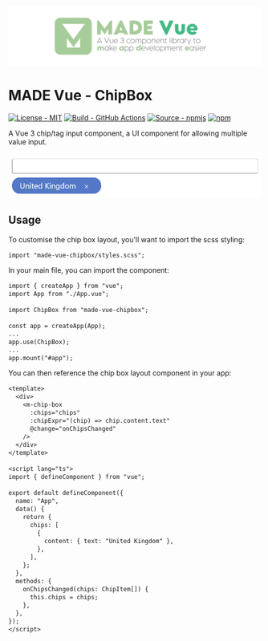 <img src="https://github.com/MADE-Apps/MADE-Vue/blob/main/assets/ProjectBanner.png" alt="MADE Vue project banner" />

# MADE Vue - ChipBox

[![License - MIT](https://img.shields.io/badge/License-MIT-yellow)](https://github.com/MADE-Apps/MADE-Vue/blob/main/LICENSE)
[![Build - GitHub Actions](https://github.com/MADE-Apps/MADE-Vue/actions/workflows/made-vue-chipbox.yml/badge.svg)](https://github.com/MADE-Apps/MADE-Vue/actions/workflows/made-vue-chipbox.yml)
[![Source - npmjs](https://img.shields.io/npm/v/made-vue-chipbox)](https://www.npmjs.com/package/made-vue-chipbox)
[![npm](https://img.shields.io/npm/dt/made-vue-chipbox)](https://www.npmjs.com/package/made-vue-chipbox)

A Vue 3 chip/tag input component, a UI component for allowing multiple value input.

<img src="https://raw.githubusercontent.com/MADE-Apps/MADE-Vue/main/assets/components/chipbox.png" alt="MADE Vue Chip Box Component" />

## Usage

To customise the chip box layout, you'll want to import the scss styling:

```
import "made-vue-chipbox/styles.scss";
```

In your main file, you can import the component:

```
import { createApp } from "vue";
import App from "./App.vue";

import ChipBox from "made-vue-chipbox";

const app = createApp(App);
...
app.use(ChipBox);
...
app.mount("#app");
```

You can then reference the chip box layout component in your app:

```
<template>
  <div>
    <m-chip-box
      :chips="chips"
      :chipExpr="(chip) => chip.content.text"
      @change="onChipsChanged"
    />
  </div>
</template>

<script lang="ts">
import { defineComponent } from "vue";

export default defineComponent({
  name: "App",
  data() {
    return {
      chips: [
        {
          content: { text: "United Kingdom" },
        },
      ],
    };
  },
  methods: {
    onChipsChanged(chips: ChipItem[]) {
      this.chips = chips;
    },
  },
});
</script>
```

